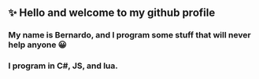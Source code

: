 ## ✨ Hello and welcome to my github profile
### My name is Bernardo, and I program some stuff that will never help anyone 😀
### I program in C#, JS, and lua.
